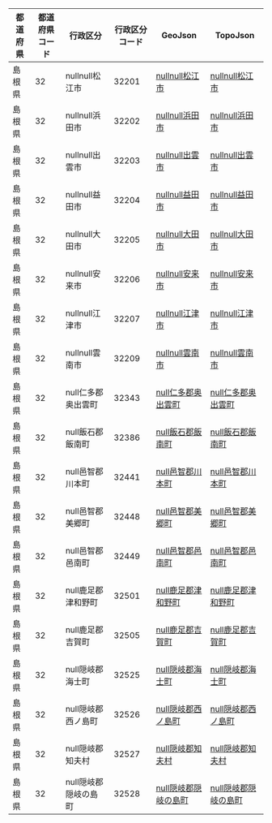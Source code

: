 | 都道府県 | 都道府県コード | 行政区分 | 行政区分コード | GeoJson | TopoJson |
|-----------|--------------|--------- |--------------|------|------|
| 島根県 | 32 | nullnull松江市 | 32201 | [nullnull松江市](/geojson/cities/32/32201.json) | [nullnull松江市](/topojson/cities/32/32201.topojson) |
| 島根県 | 32 | nullnull浜田市 | 32202 | [nullnull浜田市](/geojson/cities/32/32202.json) | [nullnull浜田市](/topojson/cities/32/32202.topojson) |
| 島根県 | 32 | nullnull出雲市 | 32203 | [nullnull出雲市](/geojson/cities/32/32203.json) | [nullnull出雲市](/topojson/cities/32/32203.topojson) |
| 島根県 | 32 | nullnull益田市 | 32204 | [nullnull益田市](/geojson/cities/32/32204.json) | [nullnull益田市](/topojson/cities/32/32204.topojson) |
| 島根県 | 32 | nullnull大田市 | 32205 | [nullnull大田市](/geojson/cities/32/32205.json) | [nullnull大田市](/topojson/cities/32/32205.topojson) |
| 島根県 | 32 | nullnull安来市 | 32206 | [nullnull安来市](/geojson/cities/32/32206.json) | [nullnull安来市](/topojson/cities/32/32206.topojson) |
| 島根県 | 32 | nullnull江津市 | 32207 | [nullnull江津市](/geojson/cities/32/32207.json) | [nullnull江津市](/topojson/cities/32/32207.topojson) |
| 島根県 | 32 | nullnull雲南市 | 32209 | [nullnull雲南市](/geojson/cities/32/32209.json) | [nullnull雲南市](/topojson/cities/32/32209.topojson) |
| 島根県 | 32 | null仁多郡奥出雲町 | 32343 | [null仁多郡奥出雲町](/geojson/cities/32/32343.json) | [null仁多郡奥出雲町](/topojson/cities/32/32343.topojson) |
| 島根県 | 32 | null飯石郡飯南町 | 32386 | [null飯石郡飯南町](/geojson/cities/32/32386.json) | [null飯石郡飯南町](/topojson/cities/32/32386.topojson) |
| 島根県 | 32 | null邑智郡川本町 | 32441 | [null邑智郡川本町](/geojson/cities/32/32441.json) | [null邑智郡川本町](/topojson/cities/32/32441.topojson) |
| 島根県 | 32 | null邑智郡美郷町 | 32448 | [null邑智郡美郷町](/geojson/cities/32/32448.json) | [null邑智郡美郷町](/topojson/cities/32/32448.topojson) |
| 島根県 | 32 | null邑智郡邑南町 | 32449 | [null邑智郡邑南町](/geojson/cities/32/32449.json) | [null邑智郡邑南町](/topojson/cities/32/32449.topojson) |
| 島根県 | 32 | null鹿足郡津和野町 | 32501 | [null鹿足郡津和野町](/geojson/cities/32/32501.json) | [null鹿足郡津和野町](/topojson/cities/32/32501.topojson) |
| 島根県 | 32 | null鹿足郡吉賀町 | 32505 | [null鹿足郡吉賀町](/geojson/cities/32/32505.json) | [null鹿足郡吉賀町](/topojson/cities/32/32505.topojson) |
| 島根県 | 32 | null隠岐郡海士町 | 32525 | [null隠岐郡海士町](/geojson/cities/32/32525.json) | [null隠岐郡海士町](/topojson/cities/32/32525.topojson) |
| 島根県 | 32 | null隠岐郡西ノ島町 | 32526 | [null隠岐郡西ノ島町](/geojson/cities/32/32526.json) | [null隠岐郡西ノ島町](/topojson/cities/32/32526.topojson) |
| 島根県 | 32 | null隠岐郡知夫村 | 32527 | [null隠岐郡知夫村](/geojson/cities/32/32527.json) | [null隠岐郡知夫村](/topojson/cities/32/32527.topojson) |
| 島根県 | 32 | null隠岐郡隠岐の島町 | 32528 | [null隠岐郡隠岐の島町](/geojson/cities/32/32528.json) | [null隠岐郡隠岐の島町](/topojson/cities/32/32528.topojson) |
